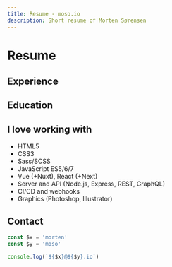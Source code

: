 ```yaml
---
title: Resume - moso.io
description: Short resume of Morten Sørensen
---
```


<script setup lang="ts">
import divider from '../src/components/divider.vue'
import experience from '../src/components/experience.vue'
import education from '../src/components/education.vue'
</script>

# Resume

<divider />

## Experience

<experience />

## Education

<education />

## I love working with

- HTML5
- CSS3
- Sass/SCSS
- JavaScript ES5/6/7
- Vue (+Nuxt), React (+Next)
- Server and API (Node.js, Express, REST, GraphQL)
- CI/CD and webhooks
- Graphics (Photoshop, Illustrator)

## Contact

```javascript
const $x = 'morten'
const $y = 'moso'

console.log(`${$x}@${$y}.io`)
```
